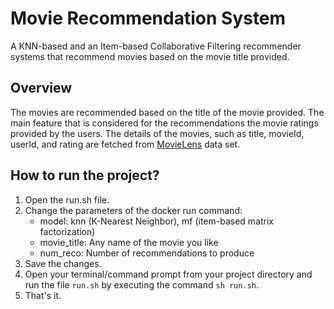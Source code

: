 # Movie Recommendation System

A KNN-based and an Item-based Collaborative Filtering recommender systems that recommend movies based on the movie title provided.

## Overview

The movies are recommended based on the title of the movie provided. The main feature that is considered for the recommendations the movie ratings provided by the users. The details of the movies, such as title, movieId, userId, and rating are fetched from [MovieLens](https://www.kaggle.com/datasets/grouplens/movielens-20m-dataset) data set.


## How to run the project?

1. Open the run.sh file.
2. Change the parameters of the docker run command:
    - model: knn (K-Nearest Neighbor), mf (item-based matrix factorization)
    - movie_title: Any name of the movie you like
    - num_reco: Number of recommendations to produce
3. Save the changes.
4. Open your terminal/command prompt from your project directory and run the file `run.sh` by executing the command `sh run.sh`.
5. That's it.
